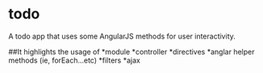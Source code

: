todo
====

A todo app that uses some AngularJS methods for user interactivity. 

##It highlights the usage of
*module
*controller
*directives
*anglar helper methods (ie, forEach...etc)
*filters
*ajax
